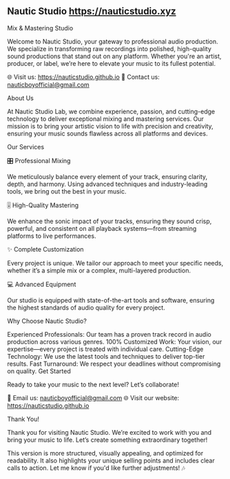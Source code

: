 ## Nautic Studio https://nauticstudio.xyz
Mix & Mastering Studio

Welcome to Nautic Studio, your gateway to professional audio production. We specialize in transforming raw recordings into polished, high-quality sound productions that stand out on any platform. Whether you're an artist, producer, or label, we’re here to elevate your music to its fullest potential.

🌐 Visit us: https://nauticstudio.github.io
📧 Contact us: nauticboyofficial@gmail.com

About Us

At Nautic Studio Lab, we combine experience, passion, and cutting-edge technology to deliver exceptional mixing and mastering services. Our mission is to bring your artistic vision to life with precision and creativity, ensuring your music sounds flawless across all platforms and devices.

Our Services

🎛️ Professional Mixing

We meticulously balance every element of your track, ensuring clarity, depth, and harmony. Using advanced techniques and industry-leading tools, we bring out the best in your music.

🎚️ High-Quality Mastering

We enhance the sonic impact of your tracks, ensuring they sound crisp, powerful, and consistent on all playback systems—from streaming platforms to live performances.

✨ Complete Customization

Every project is unique. We tailor our approach to meet your specific needs, whether it’s a simple mix or a complex, multi-layered production.

💻 Advanced Equipment

Our studio is equipped with state-of-the-art tools and software, ensuring the highest standards of audio quality for every project.

Why Choose Nautic Studio?

Experienced Professionals: Our team has a proven track record in audio production across various genres.
100% Customized Work: Your vision, our expertise—every project is treated with individual care.
Cutting-Edge Technology: We use the latest tools and techniques to deliver top-tier results.
Fast Turnaround: We respect your deadlines without compromising on quality.
Get Started

Ready to take your music to the next level? Let’s collaborate!

📧 Email us: nauticboyofficial@gmail.com
🌐 Visit our website: https://nauticstudio.github.io

Thank You!

Thank you for visiting Nautic Studio. We’re excited to work with you and bring your music to life. Let’s create something extraordinary together!

This version is more structured, visually appealing, and optimized for readability. It also highlights your unique selling points and includes clear calls to action. Let me know if you'd like further adjustments! 🎶
